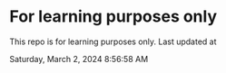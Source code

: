 # For learning purposes only
This repo is for learning purposes only.
Last updated at

Saturday, March 2, 2024 8:56:58 AM

